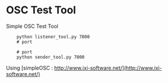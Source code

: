# OSC Test Tool

Simple OSC Test Tool

```
	python listener_tool.py 7000
	# port
```

```
	# port
	python sender_tool.py 7000
```



Using [simpleOSC : http://www.ixi-software.net/](http://www.ixi-software.net/)